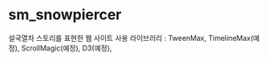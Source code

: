 # sm_snowpiercer
설국열차 스토리를 표현한 웹 사이트
사용 라이브러리 : TweenMax, TimelineMax(예정), ScrollMagic(예정), D3(예정),
